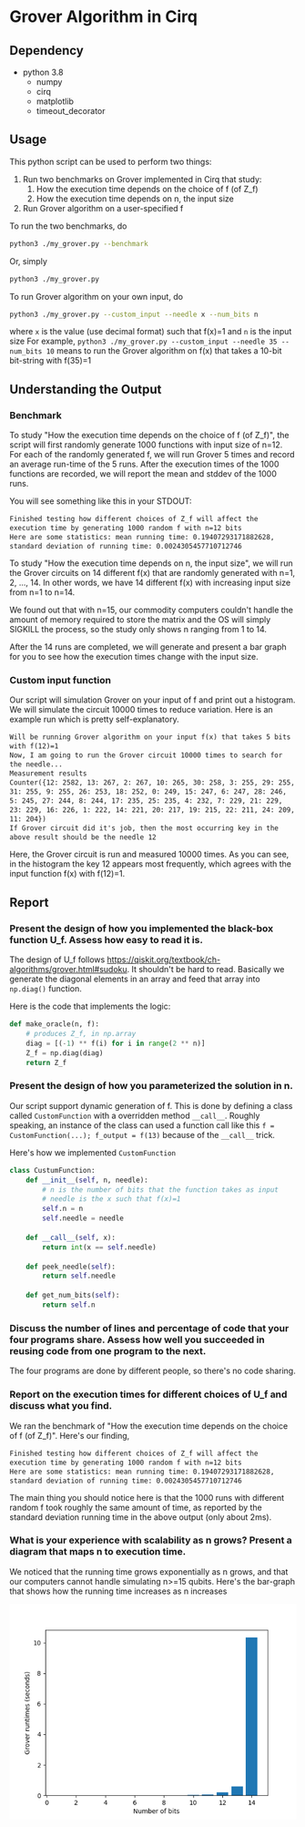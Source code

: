 # Grover Algorithm in Cirq
## Dependency
* python 3.8
   * numpy
   * cirq
   * matplotlib
   * timeout_decorator

## Usage
This python script can be used to perform two things:
1. Run two benchmarks on Grover implemented in Cirq that study:
   1. How the execution time depends on the choice of f (of Z_f)
   2. How the execution time depends on n, the input size
2. Run Grover algorithm on a user-specified f

To run the two benchmarks, do
```bash
python3 ./my_grover.py --benchmark
```
Or, simply
```bash
python3 ./my_grover.py
```

To run Grover algorithm on your own input, do
``` bash
python3 ./my_grover.py --custom_input --needle x --num_bits n
```
where `x` is the value (use decimal format) such that f(x)=1 and `n` is the input size
For example, `python3 ./my_grover.py --custom_input --needle 35 --num_bits 10` means to run the Grover algorithm on f(x) that takes a 10-bit bit-string with f(35)=1

## Understanding the Output
### Benchmark
To study "How the execution time depends on the choice of f (of Z_f)", the script will first randomly generate 1000 functions with input size of n=12. For each of the randomly generated f, we will run Grover 5 times and record an average run-time of the 5 runs. After the execution times of the 1000 functions are recorded, we will report the mean and stddev of the 1000 runs.

You will see something like this in your STDOUT:
```
Finished testing how different choices of Z_f will affect the execution time by generating 1000 random f with n=12 bits
Here are some statistics: mean running time: 0.19407293171882628, standard deviation of running time: 0.0024305457710712746
```

To study "How the execution time depends on n, the input size", we will run the Grover circuits on 14 different f(x) that are randomly generated with n=1, 2, ..., 14.
In other words, we have 14 different f(x) with increasing input size from n=1 to n=14.

We found out that with n=15, our commodity computers couldn't handle the amount of memory required to store the matrix and the OS will simply SIGKILL the process, so the study only shows n ranging from 1 to 14.

After the 14 runs are completed, we will generate and present a bar graph for you to see how the execution times change with the input size.

### Custom input function
Our script will simulation Grover on your input of f and print out a histogram. We will simulate the circuit 10000 times to reduce variation. Here is an example run which is pretty self-explanatory.

```
Will be running Grover algorithm on your input f(x) that takes 5 bits with f(12)=1
Now, I am going to run the Grover circuit 10000 times to search for the needle...
Measurement results
Counter({12: 2582, 13: 267, 2: 267, 10: 265, 30: 258, 3: 255, 29: 255, 31: 255, 9: 255, 26: 253, 18: 252, 0: 249, 15: 247, 6: 247, 28: 246, 5: 245, 27: 244, 8: 244, 17: 235, 25: 235, 4: 232, 7: 229, 21: 229, 23: 229, 16: 226, 1: 222, 14: 221, 20: 217, 19: 215, 22: 211, 24: 209, 11: 204})
If Grover circuit did it's job, then the most occurring key in the above result should be the needle 12
```

Here, the Grover circuit is run and measured 10000 times. As you can see, in the histogram the key 12 appears most frequently, which agrees with the input function f(x) with f(12)=1.

## Report
### Present the design of how you implemented the black-box function U_f.  Assess how easy to read it is.
The design of U_f follows https://qiskit.org/textbook/ch-algorithms/grover.html#sudoku. It shouldn't be hard to read. Basically we generate the diagonal elements in an array and feed that array into `np.diag()` function.

Here is the code that implements the logic:
```python
def make_oracle(n, f):
    # produces Z_f, in np.array
    diag = [(-1) ** f(i) for i in range(2 ** n)]
    Z_f = np.diag(diag)
    return Z_f
```

### Present the design of how you parameterized the solution in n.
Our script support dynamic generation of f. This is done by defining a class called `CustomFunction` with a overridden method ``__call__``. Roughly speaking, an instance of the class can used a function call like this `f = CustomFunction(...); f_output = f(13)` because of the ``__call__`` trick.

Here's how we implemented `CustomFunction`
```python
class CustumFunction:
    def __init__(self, n, needle):
        # n is the number of bits that the function takes as input
        # needle is the x such that f(x)=1
        self.n = n
        self.needle = needle

    def __call__(self, x):
        return int(x == self.needle)

    def peek_needle(self):
        return self.needle

    def get_num_bits(self):
        return self.n
```

### Discuss the number of lines and percentage of code that your four programs share.  Assess how well you succeeded in reusing code from one program to the next.
The four programs are done by different people, so there's no code sharing.

### Report on the execution times for different choices of U_f and discuss what you find.
We ran the benchmark of "How the execution time depends on the choice of f (of Z_f)". Here's our finding,

```
Finished testing how different choices of Z_f will affect the execution time by generating 1000 random f with n=12 bits
Here are some statistics: mean running time: 0.19407293171882628, standard deviation of running time: 0.0024305457710712746
```

The main thing you should notice here is that the 1000 runs with different random f took roughly the same amount of time, as reported by the standard deviation running time in the above output (only about 2ms).

### What is your experience with scalability as n grows?  Present a diagram that maps n to execution time.
We noticed that the running time grows exponentially as n grows, and that our computers cannot handle simulating n>=15 qubits.
Here's the bar-graph that shows how the running time increases as n increases

![graph](./my_grover_log/num_bits_vs_runtime.png)